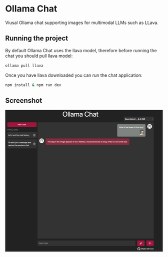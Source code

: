 # Ollama Chat

Viusal Ollama chat supporting images for multimodal LLMs such as LLava.

## Running the project

By default Ollama Chat uses the llava model, therefore before running the chat
you should pull llava model:

```bash
ollama pull llava
```

Once you have llava downloaded you can run the chat application:

```bash
npm install & npm run dev
```

## Screenshot

![Screenshot supporting llava](img/chat.png)
